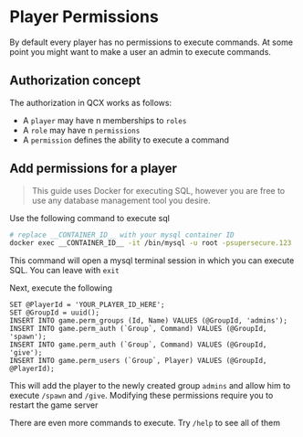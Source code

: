 ﻿# Player Permissions

By default every player has no permissions to execute commands.
At some point you might want to make a user an admin to execute commands.

## Authorization concept

The authorization in QCX works as follows:

* A `player` may have n memberships to `roles`
* A `role` may have n `permissions`
* A `permission` defines the ability to execute a command

## Add permissions for a player

> This guide uses Docker for executing SQL, however you are free to use any database management tool you desire.

Use the following command to execute sql

```sh
# replace __CONTAINER_ID__ with your mysql container ID
docker exec __CONTAINER_ID__ -it /bin/mysql -u root -psupersecure.123
```

This command will open a mysql terminal session in which you can execute SQL. You can leave with `exit`


Next, execute the following

```mysql
SET @PlayerId = 'YOUR_PLAYER_ID_HERE';
SET @GroupId = uuid();
INSERT INTO game.perm_groups (Id, Name) VALUES (@GroupId, 'admins');
INSERT INTO game.perm_auth (`Group`, Command) VALUES (@GroupId, 'spawn');
INSERT INTO game.perm_auth (`Group`, Command) VALUES (@GroupId, 'give');
INSERT INTO game.perm_users (`Group`, Player) VALUES (@GroupId, @PlayerId);
```

This will add the player to the newly created group `admins` and allow him to execute `/spawn` and `/give`.
Modifying these permissions require you to restart the game server

There are even more commands to execute. Try `/help` to see all of them